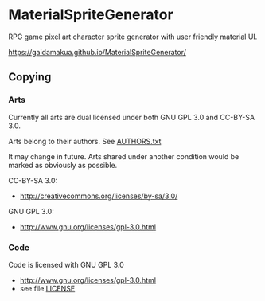 # MaterialSpriteGenerator
RPG game pixel art character sprite generator with user friendly material UI.

https://gaidamakua.github.io/MaterialSpriteGenerator/

## Copying
### Arts
Currently all arts are dual licensed under both GNU GPL 3.0 and CC-BY-SA 3.0.

Arts belong to their authors. See [AUTHORS.txt](AUTHORS.txt)

It may change in future. Arts shared under another condition would be marked as obviously as possible.

CC-BY-SA 3.0:
 - http://creativecommons.org/licenses/by-sa/3.0/

GNU GPL 3.0:
 - http://www.gnu.org/licenses/gpl-3.0.html

### Code
Code is licensed with GNU GPL 3.0
 - http://www.gnu.org/licenses/gpl-3.0.html
 - see file [LICENSE](LICENSE)
